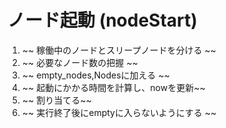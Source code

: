# ノード起動 (nodeStart)
1. ~~ 稼働中のノードとスリープノードを分ける ~~
2. ~~ 必要なノード数の把握 ~~
3. ~~ empty_nodes,Nodesに加える ~~
4. ~~ 起動にかかる時間を計算し、nowを更新~~
5. ~~ 割り当てる~~ 
6. ~~ 実行終了後にemptyに入らないようにする ~~
